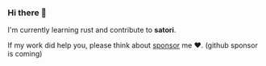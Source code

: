### Hi there 👋

I'm currently learning rust and contribute to **satori**.

If my work did help you, please think about [sponsor](https://clynn.xyz/sponsor) me ❤️. (github sponsor is coming)

<!--
**Jackie1210/Jackie1210** is a ✨ _special_ ✨ repository because its `README.md` (this file) appears on your GitHub profile.

Here are some ideas to get you started:

- 🔭 I’m currently working on ...
- 🌱 I’m currently learning ...
- 👯 I’m looking to collaborate on ...
- 🤔 I’m looking for help with ...
- 💬 Ask me about ...
- 📫 How to reach me: ...
- 😄 Pronouns: ...
- ⚡ Fun fact: ...
-->
